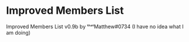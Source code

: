 # Improved Members List
Improved Members List v0.9b by ᵗʰᵃᵗMatthew#0734
(I have no idea what I am doing)
